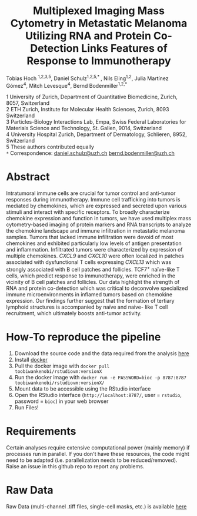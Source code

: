 <center> <h1>Multiplexed Imaging Mass Cytometry in Metastatic Melanoma Utilizing RNA and Protein Co-Detection Links Features of Response to Immunotherapy </h1> </center>
Tobias Hoch <sup>1,2,3,5</sup>, Daniel Schulz<sup>1,2,5,* </sup>, Nils Eling<sup>1,2</sup>, Julia Martínez Gómez<sup>4</sup>, Mitch Levesque<sup>4</sup>, Bernd  Bodenmiller<sup>1,2,* </sup>

1 University of Zurich, Department of Quantitative Biomedicine, Zurich, 8057, Switzerland </br>
2 ETH Zurich, Institute for Molecular Health Sciences, Zurich, 8093 Switzerland </br>
3 Particles-Biology Interactions Lab, Empa, Swiss Federal Laboratories for Materials Science and Technology, St. Gallen, 9014, Switzerland </br>
4 University Hospital Zurich, Department of Dermatology, Schlieren, 8952, Switzerland </br>
5 These authors contributed equally </br>
`*` Correspondence: daniel.schulz@uzh.ch bernd.bodenmiller@uzh.ch

# Abstract
Intratumoral immune cells are crucial for tumor control and anti-tumor responses during immunotherapy. Immune cell trafficking into tumors is mediated by chemokines, which are expressed and secreted upon various stimuli and interact with specific receptors. To broadly characterize chemokine expression and function in tumors, we have used multiplex mass cytometry-based imaging of protein markers and RNA transcripts to analyze the chemokine landscape and immune infiltration in metastatic melanoma samples. Tumors that lacked immune infiltration were devoid of most chemokines and exhibited particularly low levels of antigen presentation and inflammation. Infiltrated tumors were characterized by expression of multiple chemokines. <i>CXCL9</i> and <i>CXCL10</i> were often localized in patches associated with dysfunctional T cells expressing <i>CXCL13</i> which was strongly associated with B cell patches and follicles. TCF7<sup>+</sup> naïve-like T cells, which predict response to immunotherapy, were enriched in the vicinity of B cell patches and follicles. Our data highlight the strength of RNA and protein co-detection which was critical to deconvolve specialized immune microenvironments in inflamed tumors based on chemokine expression. Our findings further suggest that the formation of tertiary lymphoid structures is accompanied by naïve and naive- like T cell recruitment, which ultimately boosts anti-tumor activity.

# How-To reproduce the pipeline
<ol>
  <li>Download the source code and the data required from the analysis <a href=https://doi.org/10.5281/zenodo.5994136>here</a></li>
  <li>Install <a href=https://docs.docker.com/engine/install/ubuntu/>docker</a></li>
  <li>Pull the docker image with <code>docker pull toobiwankenobi/rstudiovm:versionX</code></a></li>
  <li>Run the docker image with <code>docker run -e PASSWORD=bioc -p 8787:8787 toobiwankenobi/rstudiovm:versionX/</code></li>
  <li>Mount data to be accessible using the RStudio interface</a></li>  
  <li>Open the RStudio interface (<code>http://localhost:8787/</code>, user = <code>rstudio</code>, password = <code>bioc</code>) in your web browser</li>
  <li>Run Files!</li>
</ol>

# Requirements
Certain analyses require extensive computational power (mainly memory) if processes run in parallel. If you don't have these resources, the code might need to be adapted (i.e. parallelization needs to be reduced/removed). Raise an issue in this github repo to report any problems. 

# Raw Data
Raw Data (multi-channel .tiff files, single-cell masks, etc.) is available <a href=https://doi.org/10.5281/zenodo.6004986>here</a>
